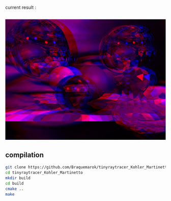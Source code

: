 current result : 
## ![](https://github.com/Braquemarok/tinyraytracer_Kohler_Martinetto/blob/main/out.jpg)

## compilation
```sh
git clone https://github.com/Braquemarok/tinyraytracer_Kohler_Martinetto
cd tinyraytracer_Kohler_Martinetto
mkdir build
cd build
cmake ..  
make
```

